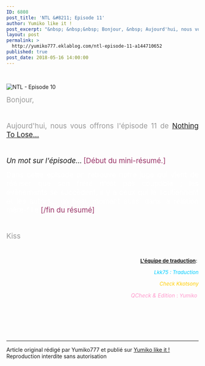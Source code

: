 ```yaml
---
ID: 6808
post_title: 'NTL &#8211; Episode 11'
author: Yumiko like it !
post_excerpt: "&nbsp; &nbsp;&nbsp; Bonjour, &nbsp; Aujourd'hui, nous vous offrons l'&eacute;pisode 11&nbsp;de Nothing To Lose... &nbsp; &nbsp; Un mot sur l'&eacute;pisode... &nbsp; [D&eacute;but du mini-r&eacute;sum&eacute;.] &nbsp; Dans cette &eacute;pisode on retrouve notre juge qui vient de r&eacute;aliser que son fr&egrave;re n'est pas coupable ; les &eacute;v&egrave;nements se succ&egrave;dent, il y a ceux..."
layout: post
permalink: >
  http://yumiko777.eklablog.com/ntl-episode-11-a144710652
published: true
post_date: 2018-05-16 14:00:00
---
```

<p>&nbsp;</p>
<p><img style="float: left; padding-right: 25px;" src="https://united-subs.dearclouds.com/wp-content/uploads/2018/05/c8b1cf40bcb91a34bf335968f7243b8f.jpg" alt="NTL - Episode 10"/>&nbsp;&nbsp;</p>
<p style="text-align: justify;"><span style="font-size: 14pt; color: #999999;">Bonjour,</span></p>
<p>&nbsp;</p>
<p style="text-align: justify;"><span style="font-size: 14pt;"><span style="color: #999999;">Aujourd'hui, nous vous offrons l'&eacute;pisode 11&nbsp;de </span><a href="http://yumiko777.eklablog.com/drama-nothing-to-lose-07-32-p1347292">Nothing To Lose...</a>&nbsp;</span></p>
<p style="text-align: justify;">&nbsp;</p>
<p style="text-align: justify;"><span style="font-size: 14pt;"><em style="box-sizing: content-box;">Un mot sur l'&eacute;pisode...</em></span>&nbsp;<span style="font-size: 14pt;"><span style="box-sizing: content-box; color: #993366;">[D&eacute;but du mini-r&eacute;sum&eacute;.]</span><span style="color: #999999;">&nbsp;</span></span></p>
<p style="text-align: justify;"><span style="box-sizing: content-box; font-size: 14pt; color: #ffffff;"><span style="box-sizing: content-box;">Dans cette &eacute;pisode on retrouve notre juge qui vient de r&eacute;aliser que son fr&egrave;re n'est pas coupable ; les &eacute;v&egrave;nements se succ&egrave;dent, il y a ceux qui la soutiennent et les autres...&nbsp;un beau moment aussi dans la relation m&egrave;re-fille.</span></span><span style="box-sizing: content-box; font-size: 14pt;"><span style="box-sizing: content-box; color: #993366;">[/fin du r&eacute;sum&eacute;]</span><span style="box-sizing: content-box; caret-color: #ff99cc; color: #ff99cc;">&nbsp;</span></span></p>
<p style="text-align: justify;">&nbsp;</p>
<p style="text-align: justify;"><span style="font-size: 14pt; color: #999999;">Kiss</span></p>
<p style="text-align: justify;">&nbsp; &nbsp;</p>
<p style="text-align: right;"><span style="font-size: 10pt;"><span style="text-decoration: underline;"><strong>L'&eacute;quipe de traduction</strong></span>:&nbsp;</span></p>
<p style="text-align: right;"><span style="color: #00ccff;"><em><span style="font-size: 10pt;">Lkk75 : Traduction</span></em></span></p>
<p style="text-align: right;"><span style="color: #ffcc00;"><em><span style="font-size: 10pt;">Check Kkotsony </span></em></span></p>
<p style="text-align: right;"><span style="color: #ff99cc;"><em>QCheck &amp; Edition</em> :&nbsp;<em><span style="font-size: 10pt;">Yumiko&nbsp;</span></em></span></p>
<p style="text-align: right;">&nbsp;</p><br /><br /><br /><hr />Article original rédigé par Yumiko777 et publié sur <a href="http://yumiko777.eklablog.com/">Yumiko like it !</a> <br /> Reproduction interdite sans autorisation